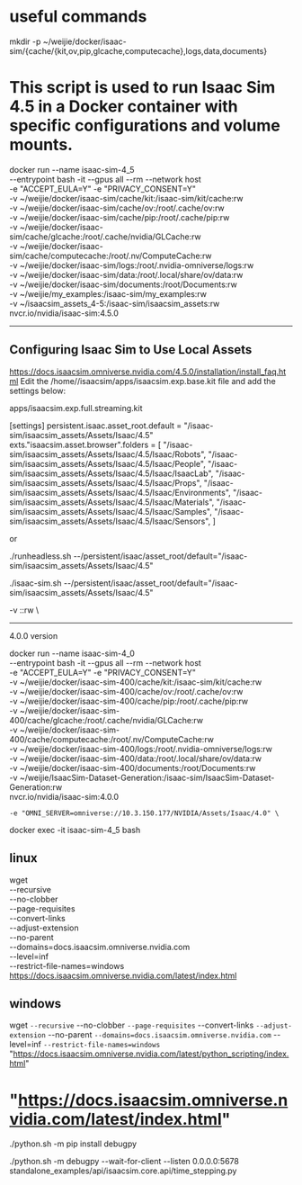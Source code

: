 # useful commands

mkdir -p ~/weijie/docker/isaac-sim/{cache/{kit,ov,pip,glcache,computecache},logs,data,documents}

# This script is used to run Isaac Sim 4.5 in a Docker container with specific configurations and volume mounts.
docker run --name isaac-sim-4_5 \
    --entrypoint bash -it --gpus all --rm --network host \
    -e "ACCEPT_EULA=Y" -e "PRIVACY_CONSENT=Y" \
    -v ~/weijie/docker/isaac-sim/cache/kit:/isaac-sim/kit/cache:rw \
    -v ~/weijie/docker/isaac-sim/cache/ov:/root/.cache/ov:rw \
    -v ~/weijie/docker/isaac-sim/cache/pip:/root/.cache/pip:rw \
    -v ~/weijie/docker/isaac-sim/cache/glcache:/root/.cache/nvidia/GLCache:rw \
    -v ~/weijie/docker/isaac-sim/cache/computecache:/root/.nv/ComputeCache:rw \
    -v ~/weijie/docker/isaac-sim/logs:/root/.nvidia-omniverse/logs:rw \
    -v ~/weijie/docker/isaac-sim/data:/root/.local/share/ov/data:rw \
    -v ~/weijie/docker/isaac-sim/documents:/root/Documents:rw \
    -v ~/weijie/my_examples:/isaac-sim/my_examples:rw \
    -v ~/isaacsim_assets_4-5:/isaac-sim/isaacsim_assets:rw \
    nvcr.io/nvidia/isaac-sim:4.5.0
    
---

## Configuring Isaac Sim to Use Local Assets
https://docs.isaacsim.omniverse.nvidia.com/4.5.0/installation/install_faq.html 
Edit the /home/<username>/isaacsim/apps/isaacsim.exp.base.kit file and add the settings below:

apps/isaacsim.exp.full.streaming.kit

[settings]
persistent.isaac.asset_root.default = "/isaac-sim/isaacsim_assets/Assets/Isaac/4.5"
exts."isaacsim.asset.browser".folders = [
    "/isaac-sim/isaacsim_assets/Assets/Isaac/4.5/Isaac/Robots",
    "/isaac-sim/isaacsim_assets/Assets/Isaac/4.5/Isaac/People",
    "/isaac-sim/isaacsim_assets/Assets/Isaac/4.5/Isaac/IsaacLab",
    "/isaac-sim/isaacsim_assets/Assets/Isaac/4.5/Isaac/Props",
    "/isaac-sim/isaacsim_assets/Assets/Isaac/4.5/Isaac/Environments",
    "/isaac-sim/isaacsim_assets/Assets/Isaac/4.5/Isaac/Materials",
    "/isaac-sim/isaacsim_assets/Assets/Isaac/4.5/Isaac/Samples",
    "/isaac-sim/isaacsim_assets/Assets/Isaac/4.5/Isaac/Sensors",
]

or

./runheadless.sh --/persistent/isaac/asset_root/default="/isaac-sim/isaacsim_assets/Assets/Isaac/4.5"

./isaac-sim.sh --/persistent/isaac/asset_root/default="/isaac-sim/isaacsim_assets/Assets/Isaac/4.5"



-v <path-in-local>:<path-in-container>:rw \


---

4.0.0 version

docker run --name isaac-sim-4_0 \
    --entrypoint bash -it --gpus all --rm --network host \
    -e "ACCEPT_EULA=Y" -e "PRIVACY_CONSENT=Y" \
    -v ~/weijie/docker/isaac-sim-400/cache/kit:/isaac-sim/kit/cache:rw \
    -v ~/weijie/docker/isaac-sim-400/cache/ov:/root/.cache/ov:rw \
    -v ~/weijie/docker/isaac-sim-400/cache/pip:/root/.cache/pip:rw \
    -v ~/weijie/docker/isaac-sim-400/cache/glcache:/root/.cache/nvidia/GLCache:rw \
    -v ~/weijie/docker/isaac-sim-400/cache/computecache:/root/.nv/ComputeCache:rw \
    -v ~/weijie/docker/isaac-sim-400/logs:/root/.nvidia-omniverse/logs:rw \
    -v ~/weijie/docker/isaac-sim-400/data:/root/.local/share/ov/data:rw \
    -v ~/weijie/docker/isaac-sim-400/documents:/root/Documents:rw \
    -v ~/weijie/IsaacSim-Dataset-Generation:/isaac-sim/IsaacSim-Dataset-Generation:rw \
    nvcr.io/nvidia/isaac-sim:4.0.0

    -e "OMNI_SERVER=omniverse://10.3.150.177/NVIDIA/Assets/Isaac/4.0" \

docker exec -it isaac-sim-4_5 bash

## linux
wget \
  --recursive \
  --no-clobber \
  --page-requisites \
  --convert-links \
  --adjust-extension \
  --no-parent \
  --domains=docs.isaacsim.omniverse.nvidia.com \
  --level=inf \
  --restrict-file-names=windows \
  https://docs.isaacsim.omniverse.nvidia.com/latest/index.html


## windows
wget `
  --recursive `
  --no-clobber `
  --page-requisites `
  --convert-links `
  --adjust-extension `
  --no-parent `
  --domains=docs.isaacsim.omniverse.nvidia.com `
  --level=inf `
  --restrict-file-names=windows `
  "https://docs.isaacsim.omniverse.nvidia.com/latest/python_scripting/index.html"
 


  #   "https://docs.isaacsim.omniverse.nvidia.com/latest/index.html"


  ./python.sh -m pip install debugpy 

./python.sh -m debugpy --wait-for-client --listen 0.0.0.0:5678 standalone_examples/api/isaacsim.core.api/time_stepping.py

